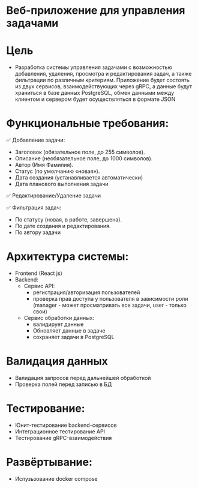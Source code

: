 #  Веб-приложение для управления задачами

# Цель
- Разработка системы управления задачами с возможностью добавления, удаления, просмотра и редактирования задач, а также фильтрации по различным критериям. Приложение будет состоять из двух сервисов, взаимодействующих через gRPC, а данные будут храниться в базе данных PostgreSQL, обмен данными между клиентом и сервером будет осуществляться в формате JSON

# Функциональные требования:
✅ Добавление задачи:
- Заголовок (обязательное поле, до 255 символов).
- Описание (необязательное поле, до 1000 символов).
- Автор (Имя Фамилия).
- Статус (по умолчанию «новая»).
- Дата создания (устанавливается автоматически)
- Дата планового выполнения задачи 

✅ Редактирование/Удаление задачи

✅  Фильтрация задач:
- По статусу (новая, в работе, завершена).
- По дате создания и редактирования.
- По автору задачи

# Архитектура системы: 
- Frontend (React js)
- Backend: 
     - Сервис API:
        - регистрация/авторизация пользователей
        - проверка прав доступа у пользователя в зависимости роли (manager - может просматривать все задачи, user - только свои)
     - Сервис обработки данных:
         - валидирует данные
         - Обновляет данные в задаче
         - сохраняет задачи в PostgreSQL

# Валидация данных
- Валидация запросов перед дальнейшей обработкой
- Проверка полей перед записью в БД

# Тестирование:
- Юнит-тестирование backend-сервисов
- Интеграционное тестирование API
- Тестирование gRPC-взаимодействия

# Развёртывание:
- Испузьзование docker compose



